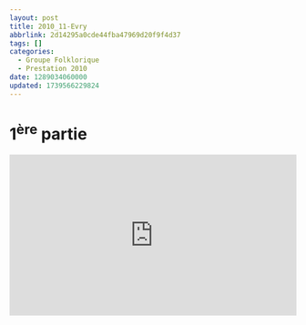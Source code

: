 ```yaml
---
layout: post
title: 2010_11-Evry
abbrlink: 2d14295a0cde44fba47969d20f9f4d37
tags: []
categories:
  - Groupe Folklorique
  - Prestation 2010
date: 1289034060000
updated: 1739566229824
---
```


# 1<sup>ère</sup> partie

<div style="position:relative; padding-bottom:56.25%; height:0; overflow:hidden; max-width:100%; width:100%;">
  <iframe src="https://www.youtube.com/embed/QMjrXJqFG2s" 
          style="position:absolute; top:0; left:0; width:100%; height:100%;" 
          frameborder="0" allow="accelerometer; autoplay; encrypted-media; gyroscope; picture-in-picture" 
          allowfullscreen>
  </iframe>
</div>
